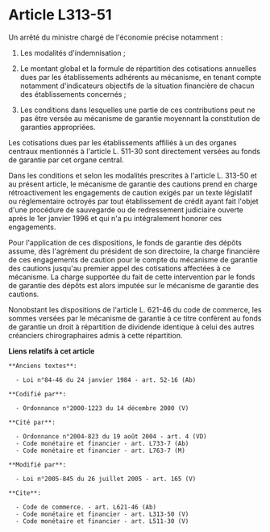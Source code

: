 # Article L313-51

Un arrêté du ministre chargé de l'économie précise notamment : 

1. Les modalités d'indemnisation ; 

2. Le montant global et la formule de répartition des cotisations annuelles dues par les établissements adhérents au
mécanisme, en tenant compte notamment d'indicateurs objectifs de la situation financière de chacun des établissements
concernés ; 

3. Les conditions dans lesquelles une partie de ces contributions peut ne pas être versée au mécanisme de garantie moyennant
la constitution de garanties appropriées. 

Les cotisations dues par les établissements affiliés à un des organes centraux mentionnés à l'article L. 511-30 sont
directement versées au fonds de garantie par cet organe central. 

Dans les conditions et selon les modalités prescrites à l'article L. 313-50 et au présent article, le mécanisme de garantie
des cautions prend en charge rétroactivement les engagements de caution exigés par un texte législatif ou réglementaire
octroyés par tout établissement de crédit ayant fait l'objet d'une procédure de sauvegarde ou de redressement judiciaire
ouverte après le 1er janvier 1996 et qui n'a pu intégralement honorer ces engagements. 

Pour l'application de ces dispositions, le fonds de garantie des dépôts assume, dès l'agrément du président de son
directoire, la charge financière de ces engagements de caution pour le compte du mécanisme de garantie des cautions jusqu'au
premier appel des cotisations affectées à ce mécanisme. La charge supportée du fait de cette intervention par le fonds de
garantie des dépôts est alors imputée sur le mécanisme de garantie des cautions. 

Nonobstant les dispositions de l'article L. 621-46 du code de commerce, les sommes versées par le mécanisme de garantie à ce
titre confèrent au fonds de garantie un droit à répartition de dividende identique à celui des autres créanciers
chirographaires admis à cette répartition.

**Liens relatifs à cet article**

	**Anciens textes**:

	  - Loi n°84-46 du 24 janvier 1984 - art. 52-16 (Ab)

	**Codifié par**:

	  - Ordonnance n°2000-1223 du 14 décembre 2000 (V)

	**Cité par**:

	  - Ordonnance n°2004-823 du 19 août 2004 - art. 4 (VD)
	  - Code monétaire et financier - art. L733-7 (Ab)
	  - Code monétaire et financier - art. L763-7 (M)

	**Modifié par**:

	  - Loi n°2005-845 du 26 juillet 2005 - art. 165 (V)

	**Cite**:

	  - Code de commerce. - art. L621-46 (Ab)
	  - Code monétaire et financier - art. L313-50 (V)
	  - Code monétaire et financier - art. L511-30 (V)
